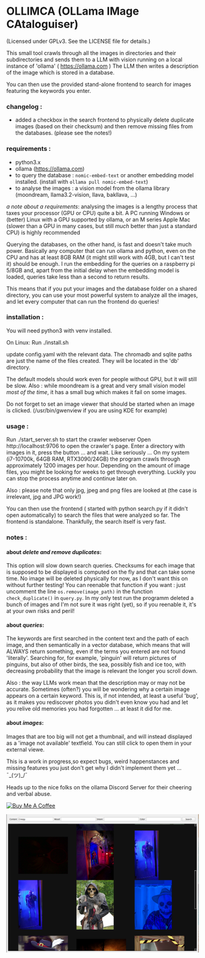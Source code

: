 # OLLIMCA (OLLama IMage CAtaloguiser)

(Licensed under GPLv3. See the LICENSE file for details.)

This small tool crawls through all the images in directories and their subdirectories and sends 
them to a LLM with vision running on a local instance of 'ollama' ( https://ollama.com )
The LLM then writes a description of the image which is stored in a database. 

You can then use the provided stand-alone frontend to search for images featuring the keywords you enter.

### changelog :

* added a checkbox in the search frontend to physically delete duplicate images (based on their checksum) and then
remove missing files from the databases. (please see the notes!)

### requirements : 
* python3.x 
* ollama (https://ollama.com)
* to query the database : `nomic-embed-text` or another embedding model installed. (install with `ollama pull nomic-embed-text`) 
* to analyse the images : a vision model from the ollama library (moondream, llama3.2-vision, llava, bakllava, ...)

*a note about a requirements*: analysing the images is a lengthy process that taxes your processor (GPU or CPU) quite a
  bit. A PC running Windows or (better) Linux with a GPU supported by ollama, or an M series Apple Mac (slower than 
  a GPU in many cases, but still *much* better than just a standard CPU) is highly recommended
  
Querying the databases, on the other hand, is fast and doesn't take much power. Basically any computer that can run 
ollama and python, even on the CPU and has at least 8GB RAM (it might still work with 4GB, but I can't test it) should be 
enough. I run the embedding for the queries on a raspberry pi 5/8GB and, apart from the initial delay when the embedding
model is loaded, queries take less than a second to return results. 

This means that if you put your images and the database folder on a shared directory, you can use your most powerful 
system to analyze all the images, and let every computer that can run the frontend do queries! 
  
### installation :

You will need python3 with venv installed. 

On Linux:
Run ./install.sh

update config.yaml with the relevant data. The chromadb and sqlite paths are just the name of the files created. 
They will be located in the 'db' directory. 

The default models should work even for people without GPU, but it will
still be slow. Also : while moondream is a great and very small vision model *most of the time*, it has a small bug 
which makes it fail on some images.

Do not forget to set an image viewer that should be started when an image is clicked.  (/usr/bin/gwenview if you are
using KDE for example)

### usage :

Run ./start_server.sh to start the crawler webserver 
Open http://localhost:9706  to open the crawler's page. Enter a directory with images in it, press
the button ... and wait. Like seriously ... On my system (i7-10700k, 64GB RAM, RTX3090/24GB) the program crawls through
approximately 1200 images per hour. Depending on the amount of image files, you might be looking for weeks to get through
everything. Luckily you can stop the process anytime and continue later on.

Also : please note that only jpg, jpeg and png files are looked at (the case is irrelevant, jpg and JPG work!)

You can then use the frontend ( started with python search.py if it didn't open automatically) to search the files that were 
analyzed so far. The frontend is standalone. Thankfully, the search itself is very fast. 

### notes :
#### about *delete and remove duplicates*:
This option will slow down search queries. Checksums for each image that is supposed to be displayed is computed on the fly
and that can take some time. No image will be deleted physically for now, as I don't want this on without further testing!
You can reenable that function if you want : just uncomment the line `os.remove(image_path)` in the function `check_duplicate()`
in `query.py`. In my only test run the programm deleted a bunch of images and I'm not sure it was right (yet), so if you
reenable it, it's at your own risks and peril!

#### about *queries*:
The keywords are first searched in the content text and the path of each image, and then semantically in a vector database, 
which means that will ALWAYS return something, even if the terms you entered are not found 'literally'. Searching 
for, for example, 'pinguin' will return pictures of pinguins, but also of other birds, the sea, possibly fish and ice too, 
with decreasing probability that the image is relevant the longer you scroll down.

Also : the way LLMs work mean that the description may or may not be accurate. Sometimes (often?) you will be wondering why
a certain image appears on a certain keyword. This is, if not intended, at least a useful 'bug', as it makes you rediscover 
photos you didn't even know you had and let you relive old memories you had forgotten ... at least it did for me.

#### about *images*:
Images that are too big will not get a thumbnail, and will instead displayed as a 'image not available' textfield. You can 
still click to open them in your external viewe.

This is a work in progress,so expect bugs, weird happenstances and missing features you just don't get why I didn't 
implement them yet ... ¯\_(ツ)_/¯


Heads up to the nice folks on the ollama Discord Server for their cheering and verbal abuse.

<a href="https://www.buymeacoffee.com/socialnetwooky" target="_blank"><img src="https://cdn.buymeacoffee.com/buttons/default-orange.png" alt="Buy Me A Coffee" height="41" width="174"></a>

![](screenshots/creepy.png)

